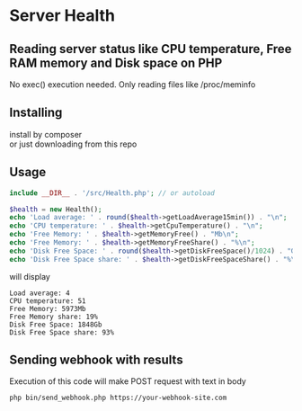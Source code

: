 # Server Health
## Reading server status like CPU temperature, Free RAM memory and Disk space on PHP

No exec() execution needed. Only reading files like /proc/meminfo

## Installing
install by composer<br>
or just downloading from this repo

## Usage
```php
include __DIR__ . '/src/Health.php'; // or autoload

$health = new Health();
echo 'Load average: ' . round($health->getLoadAverage15min()) . "\n";
echo 'CPU temperature: ' . $health->getCpuTemperature() . "\n";
echo 'Free Memory: ' . $health->getMemoryFree() . "Mb\n";
echo 'Free Memory: ' . $health->getMemoryFreeShare() . "%\n";
echo 'Disk Free Space: ' . round($health->getDiskFreeSpace()/1024) . "Gb\n";
echo 'Disk Free Space share: ' . $health->getDiskFreeSpaceShare() . "%\n";
```
will display
```shell
Load average: 4
CPU temperature: 51
Free Memory: 5973Mb
Free Memory share: 19%
Disk Free Space: 1848Gb
Disk Free Space share: 93%
```

## Sending webhook with results
Execution of this code will make POST request with text in body
```shell
php bin/send_webhook.php https://your-webhook-site.com
```
